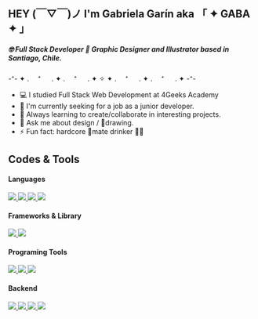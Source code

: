 ## HEY (￣▽￣)ノ	I'm Gabriela Garín aka 「 ✦ GABA ✦ 」                                    
##### 🤓 Full Stack Developer 💅 Graphic Designer and Illustrator based in Santiago, Chile.

-⁺- ✦ . 　⁺ 　 . ✦ . 　⁺ 　 . ✦ ✧ ✦ . 　⁺ 　 . ✦ . 　⁺ 　 . ✦ -⁺-

- 💻 I studied Full Stack Web Development at 4Geeks Academy                                                        
- 🔭 I'm currently seeking for a job as a junior developer.
- 🌱 Always learning to create/collaborate in interesting projects.
- 💬 Ask me about design / 🎨drawing.
- ⚡ Fun fact: hardcore 🧉mate drinker 🤷‍♀️

## Codes & Tools

#### Languages
<a href="https://github.com/gabasaura">
  <img src="https://img.shields.io/badge/JavaScript-F7DF1E?style=for-the-badge&logo=javascript&logoColor=black">
  <img src="https://img.shields.io/badge/Python-3776AB?style=for-the-badge&logo=python&logoColor=white">
  <img src="https://img.shields.io/badge/HTML5-E34F26?style=for-the-badge&logo=html5&logoColor=white">
  <img src="https://img.shields.io/badge/CSS3-1572B6?style=for-the-badge&logo=css3&logoColor=white">
</a>

#### Frameworks & Library
<a href="https://github.com/gabasaura"> 
<img src="https://img.shields.io/badge/React-20232A?style=for-the-badge&logo=react&logoColor=61DAFB">
<img src="https://img.shields.io/badge/Bootstrap-563D7C?style=for-the-badge&logo=bootstrap&logoColor=white">
</a>

#### Programing Tools
<a href="https://github.com/gabasaura">
  <img src="https://img.shields.io/badge/VSCode-0078D4?style=for-the-badge&logo=visual%20studio%20code&logoColor=white">
  <img src="https://img.shields.io/badge/GitHub-100000?style=for-the-badge&logo=github&logoColor=white"> 
  <img src="https://img.shields.io/badge/Git-F05032?style=for-the-badge&logo=git&logoColor=white">
</a>

#### Backend
<a href="https://github.com/gabasaura">
  <img src="https://img.shields.io/badge/Postgres-0078D4?style=for-the-badge&logo=postgresql&logoColor=white">
  <img src="https://img.shields.io/badge/SQLAlquemy-D71F00?style=for-the-badge&logo=sqlalchemy&logoColor=white"> 
  <img src="https://img.shields.io/badge/Flask-100000?style=for-the-badge&logo=flask&logoColor=white"> 
  <img src="https://img.shields.io/badge/Docker-2496ED?style=for-the-badge&logo=docker&logoColor=white">  
</a>                                              
                                                   
<!--
**gabasaura/gabasaura** is a ✨ _special_ ✨ repository because its `README.md` (this file) appears on your GitHub profile.

Here are some ideas to get you started:

- 🔭 I’m currently working on ...
- 🌱 I’m currently learning ...
- 👯 I’m looking to collaborate on ...
- 🤔 I’m looking for help with ...
- 💬 Ask me about ...
- 📫 How to reach me: ...
- 😄 Pronouns: ...
- ⚡ Fun fact: ...
-->
